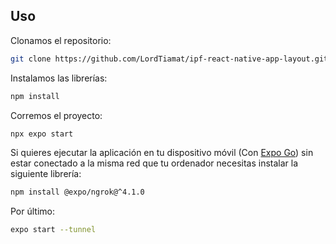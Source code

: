 ## Uso

Clonamos el repositorio:
```sh
git clone https://github.com/LordTiamat/ipf-react-native-app-layout.git
```

Instalamos las librerías:
```sh
npm install
```

Corremos el proyecto:
```sh
npx expo start
```

Si quieres ejecutar la aplicación en tu dispositivo móvil (Con [Expo Go](https://play.google.com/store/apps/details?id=host.exp.exponent&hl=es_AR&gl=US)) sin estar conectado a la misma red que tu ordenador necesitas instalar la siguiente librería:
```sh
npm install @expo/ngrok@^4.1.0
```

Por último:
```sh
expo start --tunnel
```
